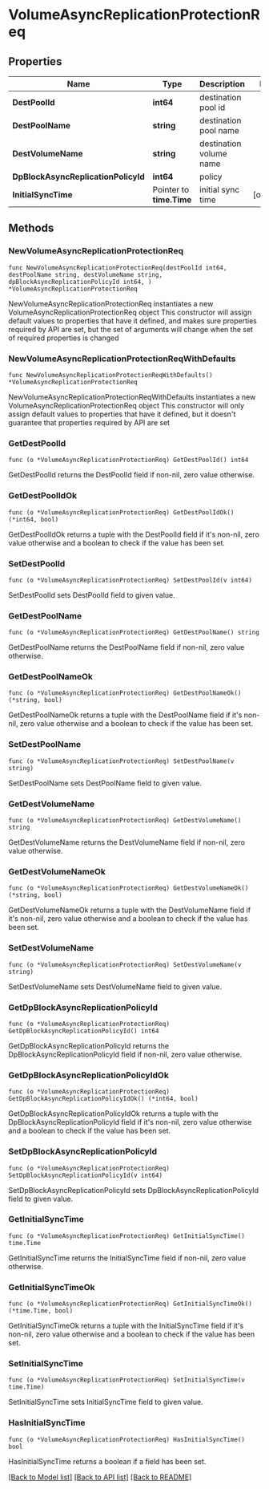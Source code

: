 # VolumeAsyncReplicationProtectionReq

## Properties

Name | Type | Description | Notes
------------ | ------------- | ------------- | -------------
**DestPoolId** | **int64** | destination pool id | 
**DestPoolName** | **string** | destination pool name | 
**DestVolumeName** | **string** | destination volume name | 
**DpBlockAsyncReplicationPolicyId** | **int64** | policy | 
**InitialSyncTime** | Pointer to **time.Time** | initial sync time | [optional] 

## Methods

### NewVolumeAsyncReplicationProtectionReq

`func NewVolumeAsyncReplicationProtectionReq(destPoolId int64, destPoolName string, destVolumeName string, dpBlockAsyncReplicationPolicyId int64, ) *VolumeAsyncReplicationProtectionReq`

NewVolumeAsyncReplicationProtectionReq instantiates a new VolumeAsyncReplicationProtectionReq object
This constructor will assign default values to properties that have it defined,
and makes sure properties required by API are set, but the set of arguments
will change when the set of required properties is changed

### NewVolumeAsyncReplicationProtectionReqWithDefaults

`func NewVolumeAsyncReplicationProtectionReqWithDefaults() *VolumeAsyncReplicationProtectionReq`

NewVolumeAsyncReplicationProtectionReqWithDefaults instantiates a new VolumeAsyncReplicationProtectionReq object
This constructor will only assign default values to properties that have it defined,
but it doesn't guarantee that properties required by API are set

### GetDestPoolId

`func (o *VolumeAsyncReplicationProtectionReq) GetDestPoolId() int64`

GetDestPoolId returns the DestPoolId field if non-nil, zero value otherwise.

### GetDestPoolIdOk

`func (o *VolumeAsyncReplicationProtectionReq) GetDestPoolIdOk() (*int64, bool)`

GetDestPoolIdOk returns a tuple with the DestPoolId field if it's non-nil, zero value otherwise
and a boolean to check if the value has been set.

### SetDestPoolId

`func (o *VolumeAsyncReplicationProtectionReq) SetDestPoolId(v int64)`

SetDestPoolId sets DestPoolId field to given value.


### GetDestPoolName

`func (o *VolumeAsyncReplicationProtectionReq) GetDestPoolName() string`

GetDestPoolName returns the DestPoolName field if non-nil, zero value otherwise.

### GetDestPoolNameOk

`func (o *VolumeAsyncReplicationProtectionReq) GetDestPoolNameOk() (*string, bool)`

GetDestPoolNameOk returns a tuple with the DestPoolName field if it's non-nil, zero value otherwise
and a boolean to check if the value has been set.

### SetDestPoolName

`func (o *VolumeAsyncReplicationProtectionReq) SetDestPoolName(v string)`

SetDestPoolName sets DestPoolName field to given value.


### GetDestVolumeName

`func (o *VolumeAsyncReplicationProtectionReq) GetDestVolumeName() string`

GetDestVolumeName returns the DestVolumeName field if non-nil, zero value otherwise.

### GetDestVolumeNameOk

`func (o *VolumeAsyncReplicationProtectionReq) GetDestVolumeNameOk() (*string, bool)`

GetDestVolumeNameOk returns a tuple with the DestVolumeName field if it's non-nil, zero value otherwise
and a boolean to check if the value has been set.

### SetDestVolumeName

`func (o *VolumeAsyncReplicationProtectionReq) SetDestVolumeName(v string)`

SetDestVolumeName sets DestVolumeName field to given value.


### GetDpBlockAsyncReplicationPolicyId

`func (o *VolumeAsyncReplicationProtectionReq) GetDpBlockAsyncReplicationPolicyId() int64`

GetDpBlockAsyncReplicationPolicyId returns the DpBlockAsyncReplicationPolicyId field if non-nil, zero value otherwise.

### GetDpBlockAsyncReplicationPolicyIdOk

`func (o *VolumeAsyncReplicationProtectionReq) GetDpBlockAsyncReplicationPolicyIdOk() (*int64, bool)`

GetDpBlockAsyncReplicationPolicyIdOk returns a tuple with the DpBlockAsyncReplicationPolicyId field if it's non-nil, zero value otherwise
and a boolean to check if the value has been set.

### SetDpBlockAsyncReplicationPolicyId

`func (o *VolumeAsyncReplicationProtectionReq) SetDpBlockAsyncReplicationPolicyId(v int64)`

SetDpBlockAsyncReplicationPolicyId sets DpBlockAsyncReplicationPolicyId field to given value.


### GetInitialSyncTime

`func (o *VolumeAsyncReplicationProtectionReq) GetInitialSyncTime() time.Time`

GetInitialSyncTime returns the InitialSyncTime field if non-nil, zero value otherwise.

### GetInitialSyncTimeOk

`func (o *VolumeAsyncReplicationProtectionReq) GetInitialSyncTimeOk() (*time.Time, bool)`

GetInitialSyncTimeOk returns a tuple with the InitialSyncTime field if it's non-nil, zero value otherwise
and a boolean to check if the value has been set.

### SetInitialSyncTime

`func (o *VolumeAsyncReplicationProtectionReq) SetInitialSyncTime(v time.Time)`

SetInitialSyncTime sets InitialSyncTime field to given value.

### HasInitialSyncTime

`func (o *VolumeAsyncReplicationProtectionReq) HasInitialSyncTime() bool`

HasInitialSyncTime returns a boolean if a field has been set.


[[Back to Model list]](../README.md#documentation-for-models) [[Back to API list]](../README.md#documentation-for-api-endpoints) [[Back to README]](../README.md)


